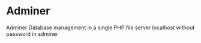 # Adminer
Adminer Database management in a single PHP file
server localhost without password in adminer

